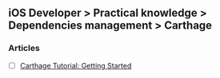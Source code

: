 ## iOS Developer > Practical knowledge > Dependencies management > Carthage

### Articles
- [ ] [Carthage Tutorial: Getting Started](https://www.raywenderlich.com/165660/carthage-tutorial-getting-started-2)


